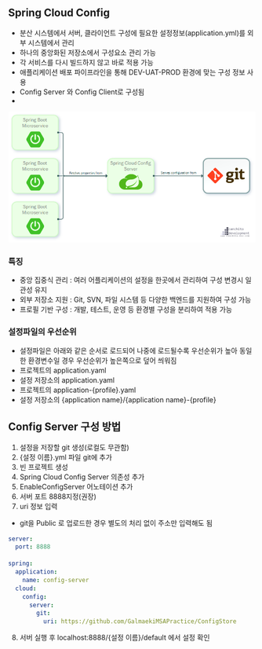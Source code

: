 ## Spring Cloud Config
- 분산 시스템에서 서버, 클라이언트 구성에 필요한 설정정보(application.yml)를 외부 시스템에서 관리
- 하나의 중앙화된 저장소에서 구성요소 관리 가능
- 각 서비스를 다시 빌드하지 않고 바로 적용 가능
- 애플리케이션 배포 파이프라인을 통해 DEV-UAT-PROD 환경에 맞는 구성 정보 사용
- Config Server 와 Config Client로 구성됨
- 
<img src="../../img/springcloud-config-01.png">

### 특징
- 중앙 집중식 관리 : 여러 어플리케이션의 설정을 한곳에서 관리하여 구성 변경시 일관성 유지
- 외부 저장소 지원 : Git, SVN, 파일 시스템 등 다양한 백엔드를 지원하여 구성 가능
- 프로필 기반 구성 : 개발, 테스트, 운영 등 환경별 구성을 분리하여 적용 가능

### 설정파일의 우선순위
- 설정파일은 아래와 같은 순서로 로드되어 나중에 로드될수록 우선순위가 높아 동일한 환경변수일 경우 우선순위가 높은쪽으로 덮어 씌워짐
- 프로젝트의 application.yaml
- 설정 저장소의 application.yaml
- 프로젝트의 application-{profile}.yaml
- 설정 저장소의 {application name}/{application name}-{profile}

## Config Server 구성 방법
1. 설정을 저장할 git 생성(로컬도 무관함)
2. {설정 이름}.yml 파일 git에 추가
3. 빈 프로젝트 생성
4. Spring Cloud Config Server 의존성 추가
5. EnableConfigServer 어노테이션 추가
6. 서버 포트 8888지정(권장)
7. uri 정보 입력
- git을 Public 로 업로드한 경우 별도의 처리 없이 주소만 입력해도 됨
```yaml
server:
  port: 8888

spring:
  application:
    name: config-server
  cloud:
    config:
      server:
        git:
          uri: https://github.com/GalmaekiMSAPractice/ConfigStore
```
8. 서버 실행 후 localhost:8888/{설정 이름}/default 에서 설정 확인